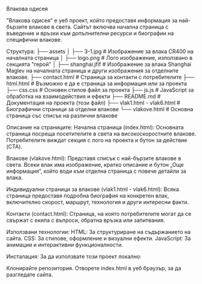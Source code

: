 Влакова одисея

"Влакова одисея" е уеб проект, който предоставя информация за най-бързите влакове в света. Сайтът включва начална страница с въведение и връзки към допълнителни ресурси и биографии на специфични влакове.

Структура:
├── assets
│   ├── 3-1.jpg           # Изображение за влака CR400 на началната страница
│   ├── logo.png          # Лого изображение, използвано в секцията "герой"
│   ├── shanghai.jfif     # Изображение за влака Shanghai Maglev на началната страница и други изображения за отделните влакове.
├── contact.html          # Страница за контакти с потребителите
├── html.html             # Възможно е да е страница за информация или за проекта
├── css.css               # Основен стилов файл за проекта
├── js.js                 # JavaScript за обработка на взаимодействия и ефекти
├── README.md             # Документация на проекта (този файл)
├── vlak1.html - vlak6.html # Биографични страници за отделни влакове
└── vlakove.html          # Основна страница със списък на различни влакове

Описание на страниците:
Начална страница (index.html): Основната страница посреща посетителите в света на високоскоростните влакове. Потребителите виждат секция с лого на проекта и бутон за действие (CTA).



Влакове (vlakove.html): Представя списък с най-бързите влакове в света. Всеки влак има изображение, кратко описание и бутон „Още информация“, който води към отделна страница с повече детайли за влака.

Индивидуални страници за влакове (vlak1.html - vlak6.html): Всяка страница предоставя подробна биография на конкретен влак, включително скорост, маршрут, технология и други интересни факти.

Контакти (contact.html): Страница, на която потребителите могат да се свържат с екипа с въпроси, обратна връзка или запитвания.

Използвани технологии:
HTML: За структуриране на съдържанието на сайта.
CSS: За стилове, оформление и визуални ефекти.
JavaScript: За анимации и интерактивни функционалности.

Инсталация:
За да използвате този проект локално:

Клонирайте репозитория.
Отворете index.html в уеб браузър, за да разгледате сайта.